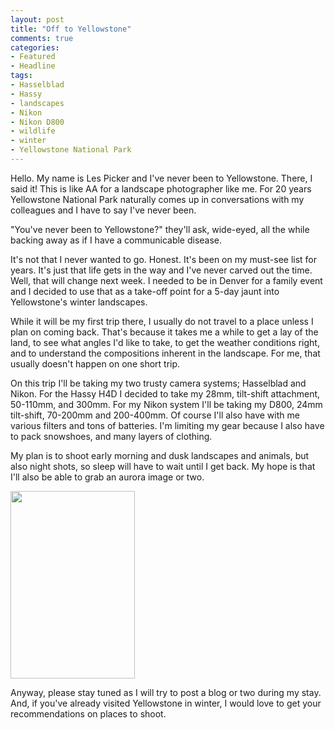 ```yaml
---
layout: post
title: "Off to Yellowstone"
comments: true
categories:
- Featured
- Headline
tags:
- Hasselblad
- Hassy
- landscapes
- Nikon
- Nikon D800
- wildlife
- winter
- Yellowstone National Park
---
```

Hello. My name is Les Picker and I've never been to Yellowstone. There, I said it! This is like AA for a landscape photographer like me. For 20 years Yellowstone National Park naturally comes up in conversations with my colleagues and I have to say I've never been.

"You've never been to Yellowstone?" they'll ask, wide-eyed, all the while backing away as if I have a communicable disease.

It's not that I never wanted to go. Honest. It's been on my must-see list for years. It's just that life gets in the way and I've never carved out the time. Well, that will change next week. I needed to be in Denver for a family event and I decided to use that as a take-off point for a 5-day jaunt into Yellowstone's winter landscapes.

While it will be my first trip there, I usually do not travel to a place unless I plan on coming back. That's because it takes me a while to get a lay of the land, to see what angles I'd like to take, to get the weather conditions right, and to understand the compositions inherent in the landscape. For me, that usually doesn't happen on one short trip.

On this trip I'll be taking my two trusty camera systems; Hasselblad and Nikon. For the Hassy H4D I decided to take my 28mm, tilt-shift attachment, 50-110mm, and 300mm. For my Nikon system I'll be taking my D800, 24mm tilt-shift, 70-200mm and 200-400mm. Of course I'll also have with me various filters and tons of batteries. I'm limiting my gear because I also have to pack snowshoes, and many layers of clothing.

My plan is to shoot early morning and dusk landscapes and animals, but also night shots, so sleep will have to wait until I get back. My hope is that I'll also be able to grab an aurora image or two.

<a href="http://blog.lesterpickerphoto.com/wp-content/uploads/2013/01/northernlights1.jpg"><img class="size-medium wp-image-2523" title="northernlights1" src="http://blog.lesterpickerphoto.com/wp-content/uploads/2013/01/northernlights1-199x300.jpg" alt="" width="199" height="300"></a>

Anyway, please stay tuned as I will try to post a blog or two during my stay. And, if you've already visited Yellowstone in winter, I would love to get your recommendations on places to shoot.